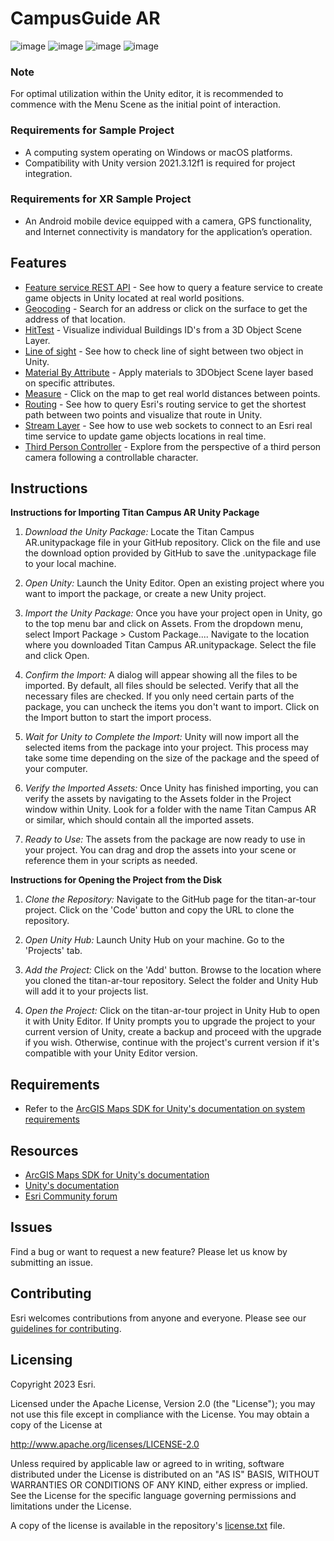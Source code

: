# CampusGuide AR

![image](Resource/Screenshot_20231119_192620_Gallery.jpg)
![image](Resource/Screenshot_20231119_192639_Gallery.jpg)
![image](Resource/Screenshot_20231119_192727_Gallery.jpg)
![image](Resource/Screenshot_20231119_192734_Gallery.jpg)

### Note
For optimal utilization within the Unity editor, it is recommended to commence with the Menu Scene as the initial point of interaction.

### Requirements for Sample Project
* A computing system operating on Windows or macOS platforms.
* Compatibility with Unity version 2021.3.12f1 is required for project integration.

### Requirements for XR Sample Project
* An Android mobile device equipped with a camera, GPS functionality, and Internet connectivity is mandatory for the application’s operation.

## Features

* [Feature service REST API](https://github.com/Esri/arcgis-maps-sdk-unity-samples/tree/main/samples_project/Assets/SampleViewer/Samples/FeatureLayer) - See how to query a feature service to create game objects in Unity located at real world positions.
* [Geocoding](https://github.com/Esri/arcgis-maps-sdk-unity-samples/tree/main/samples_project/Assets/SampleViewer/Samples/Geocoding) - Search for an address or click on the surface to get the address of that location.
* [HitTest](https://github.com/Esri/arcgis-maps-sdk-unity-samples/tree/main/samples_project/Assets/SampleViewer/Samples/HitTest) - Visualize individual Buildings ID's from a 3D Object Scene Layer.
* [Line of sight](https://github.com/Esri/arcgis-maps-sdk-unreal-engine-samples/tree/main/sample_project/Content/SampleViewer/Samples/LineOfSight) - See how to check line of sight between two object in Unity.
* [Material By Attribute](https://github.com/Esri/arcgis-maps-sdk-unity-samples/tree/main/samples_project/Assets/SampleViewer/Samples/MaterialByAttribute) - Apply materials to 3DObject Scene layer based on specific attributes.
* [Measure](https://github.com/Esri/arcgis-maps-sdk-unity-samples/tree/main/samples_project/Assets/SampleViewer/Samples/Measure) - Click on the map to get real world distances between points.
* [Routing](https://github.com/Esri/arcgis-maps-sdk-unity-samples/tree/main/samples_project/Assets/SampleViewer/Samples/Routing) - See how to query Esri's routing service to get the shortest path between two points and visualize that route in Unity.
* [Stream Layer](https://github.com/Esri/arcgis-maps-sdk-unity-samples/tree/main/samples_project/Assets/SampleViewer/Samples/StreamLayer) - See how to use web sockets to connect to an Esri real time service to update game objects locations in real time.
* [Third Person Controller](https://github.com/Esri/arcgis-maps-sdk-unity-samples/tree/main/samples_project/Assets/SampleViewer/Samples/ThirdPerson) - Explore from the perspective of a third person camera following a controllable character.

## Instructions

**Instructions for Importing Titan Campus AR Unity Package**
1. *Download the Unity Package:*
   Locate the Titan Campus AR.unitypackage file in your GitHub repository.
   Click on the file and use the download option provided by GitHub to save the .unitypackage file to your local machine.

2. *Open Unity:*
   Launch the Unity Editor.
   Open an existing project where you want to import the package, or create a new Unity project.

3. *Import the Unity Package:*
   Once you have your project open in Unity, go to the top menu bar and click on Assets.
   From the dropdown menu, select Import Package > Custom Package....
   Navigate to the location where you downloaded Titan Campus AR.unitypackage.
   Select the file and click Open.

4. *Confirm the Import:*
   A dialog will appear showing all the files to be imported. By default, all files should be selected.
   Verify that all the necessary files are checked. If you only need certain parts of the package, you can uncheck the items you don't want to import.
   Click on the Import button to start the import process.

5. *Wait for Unity to Complete the Import:*
   Unity will now import all the selected items from the package into your project. This process may take some time depending on the size of the package and the speed of your computer.
   
6. *Verify the Imported Assets:*
   Once Unity has finished importing, you can verify the assets by navigating to the Assets folder in the Project window within Unity.
   Look for a folder with the name Titan Campus AR or similar, which should contain all the imported assets.

7. *Ready to Use:*
   The assets from the package are now ready to use in your project. You can drag and drop the assets into your scene or reference them in your scripts as needed.
   
**Instructions for Opening the Project from the Disk**
1. *Clone the Repository:*
Navigate to the GitHub page for the titan-ar-tour project.
Click on the 'Code' button and copy the URL to clone the repository.

2. *Open Unity Hub:*
Launch Unity Hub on your machine.
Go to the 'Projects' tab.

3. *Add the Project:*
Click on the 'Add' button.
Browse to the location where you cloned the titan-ar-tour repository.
Select the folder and Unity Hub will add it to your projects list.

4. *Open the Project:*
Click on the titan-ar-tour project in Unity Hub to open it with Unity Editor.
If Unity prompts you to upgrade the project to your current version of Unity, create a backup and proceed with the upgrade if you wish. Otherwise, continue with the project's current version if it's compatible with your Unity Editor version.

## Requirements

* Refer to the [ArcGIS Maps SDK for Unity's documentation on system requirements](https://developers.arcgis.com/unity/reference/system-requirements/)

## Resources

* [ArcGIS Maps SDK for Unity's documentation](https://developers.arcgis.com/unity/)
* [Unity's documentation](https://docs.unity.com/)
* [Esri Community forum](https://community.esri.com/t5/arcgis-maps-sdks-for-unity-questions/bd-p/arcgis-maps-sdks-unity-questions)

## Issues

Find a bug or want to request a new feature?  Please let us know by submitting an issue.

## Contributing

Esri welcomes contributions from anyone and everyone. Please see our [guidelines for contributing](https://github.com/esri/contributing).

## Licensing

Copyright 2023 Esri.

Licensed under the Apache License, Version 2.0 (the "License");
you may not use this file except in compliance with the License.
You may obtain a copy of the License at

   http://www.apache.org/licenses/LICENSE-2.0

Unless required by applicable law or agreed to in writing, software
distributed under the License is distributed on an "AS IS" BASIS,
WITHOUT WARRANTIES OR CONDITIONS OF ANY KIND, either express or implied.
See the License for the specific language governing permissions and
limitations under the License.

A copy of the license is available in the repository's [license.txt]( https://raw.github.com/Esri/arcgis-maps-sdk-unity-samples/master/license.txt) file.
